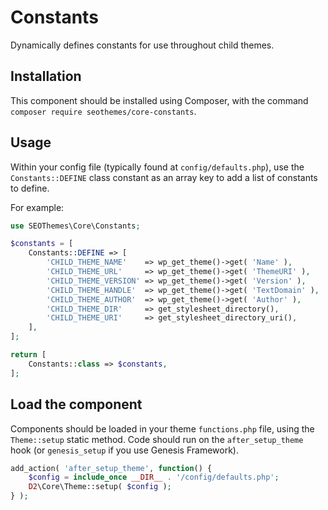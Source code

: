 # Constants

Dynamically defines constants for use throughout child themes.

## Installation

This component should be installed using Composer, with the command `composer require seothemes/core-constants`.

## Usage

Within your config file (typically found at `config/defaults.php`), use the `Constants::DEFINE` class constant as an array key to add a list of constants to define.

For example:

```php
use SEOThemes\Core\Constants;

$constants = [
	Constants::DEFINE => [
		'CHILD_THEME_NAME'    => wp_get_theme()->get( 'Name' ),
		'CHILD_THEME_URL'     => wp_get_theme()->get( 'ThemeURI' ),
		'CHILD_THEME_VERSION' => wp_get_theme()->get( 'Version' ),
		'CHILD_THEME_HANDLE'  => wp_get_theme()->get( 'TextDomain' ),
		'CHILD_THEME_AUTHOR'  => wp_get_theme()->get( 'Author' ),
		'CHILD_THEME_DIR'     => get_stylesheet_directory(),
		'CHILD_THEME_URI'     => get_stylesheet_directory_uri(),
	],
];

return [
    Constants::class => $constants,
];
 ```

## Load the component

Components should be loaded in your theme `functions.php` file, using the `Theme::setup` static method. Code should run on the `after_setup_theme` hook (or `genesis_setup` if you use Genesis Framework).

```php
add_action( 'after_setup_theme', function() {
    $config = include_once __DIR__ . '/config/defaults.php';
    D2\Core\Theme::setup( $config );
} );
```